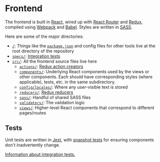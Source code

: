 # Frontend

The frontend is built in [React](https://reactjs.org/), wired up with [React Router](https://reacttraining.com/react-router/) and [Redux](https://redux.js.org), compiled using [Webpack](https://webpack.js.org/) and [Babel](https://babeljs.io). Styles are written in [SASS](https://sass-lang.com/).

Here are some of the major directories:

* [`/`](..): Things like the [`package.json`](../package.json) and config files for other tools live at the root directory of the repository
* [`specs/`](../specs): [Integration tests](../specs/README.md)
* [`src/`](../src): All the frontend source files live here
  * [`actions/`](../src/actions): [Redux action creators](https://redux.js.org/basics/actions#action-creators)
  * [`components/`](../src/components): Underlying React components used by the views or other components. Each should have corresponding styles (where applicable), tests, etc. in the same subdirectory.
  * [`config/locales/`](../src/config/locales): Where any user-visible text is stored
  * [`reducers/`](../src/reducers): [Redux reducers](https://redux.js.org/basics/reducers)
  * [`sass/`](../src/sass): Handful of shared SASS files
  * [`validators/`](../src/validators): The validation logic
  * [`views/`](../src/views): Higher-level React components that correspond to different pages/routes

## Tests

Unit tests are written in [Jest](https://facebook.github.io/jest/), with [snapshot tests](https://jestjs.io/docs/en/snapshot-testing) for ensuring components don't inadvertently change.

[Information about integration tests.](../specs/README.md)
